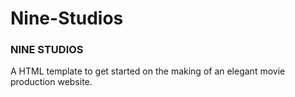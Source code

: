 # Nine-Studios
### NINE STUDIOS 

A HTML template to get started on the making of an elegant movie production website.
